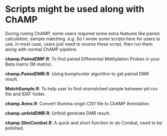 # Scripts might be used along with ChAMP

During runing ChAMP, some users required some extra features like paired calculation, sample matching .e.g. So I wrote some scripts here for users to use, in most case, users just need to source these script, then run them along with normal ChAMP pipeline.

**champ.PairedDMP.R**: To find paired Differential Methylation Probes in your Beta matrix (M matrix).

**champ.PairedDMR.R**: Using bumphunter algorithm to get paired DMR result.

**MatchSample.R**: To help user to find mismatched sample between pd csv file and IDAT folder.

**champ.Anno.R**: Convert Illumina origin CSV file to ChAMP Annotation.

**champ.unfoldDMR.R**: Unfold generate DMR result.

**champ.SlimCombat.R**: A quick and short function to do Combat, need to be polished.

